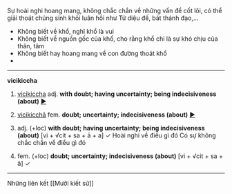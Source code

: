 Sự hoài nghi hoang mang, không chắc chắn về những vấn đề cốt lõi, có thể giải thoát chúng sinh khỏi luân hồi như Tứ diệu đế, bát thánh đạo,...
- Không biết về khổ, nghĩ khổ là vui
- Không biết về nguồn gốc của khổ, cho rằng khổ chỉ là sự khó chịu của thân, tâm
- Không biết hay hoang mang về con đường thoát khổ
- 

---

**vicikiccha** 
1. [vicikiccha](https://dpdict.net/?q=vicikicch%C4%81#vicikiccha) adj. **with doubt; having uncertainty; being indecisiveness (about)** [►](https://dpdict.net/?q=vicikicch%C4%81#vicikiccha)

2. [vicikicchā](https://dpdict.net/?q=vicikicch%C4%81#vicikicch%C4%81) fem. **doubt; uncertainty; indecisiveness (about)** [►](https://dpdict.net/?q=vicikicch%C4%81#vicikicch%C4%81)

1. adj. (+loc) **with doubt; having uncertainty; being indecisiveness (about)** [vi + √cit + sa + ā + a] ✓
Hoài nghi về điều gì đó
Có sự không chắc chắn về điều gì đó

2. fem. (+loc) **doubt; uncertainty; indecisiveness (about)** [vi + √cit + sa + ā] ✓

---
Những liên kết 
[[Mười kiết sử]]
